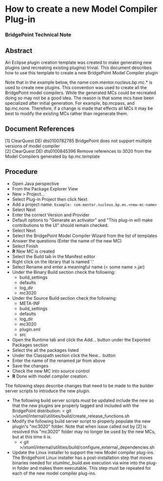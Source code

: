 
# How to create a new Model Compiler Plug-in
### BridgePoint Technical Note

Abstract
--------
An Eclipse plugin creation template was created to make generating new plugins
(and recreating existing plugins) trivial.  This document describes how to use 
this template to create a new BridgePoint Model Compiler plugin

Note that in the example below, the name com.mentor.nucleus.bp.mc.* is used to 
create new plugins.  This convention was used to create all the BridgePoint 
model compilers.  While the generated MCs could be recreated doing so may not be 
a good idea.  The reason is that some mcs have been specialized after 
initial generation.  For example, bp.mcpass, and bp.mc.none.  Therefore, if a
change is made that effects all MCs it may be best to modify the existing MCs
rather than regenerate them.

Document References
-------------------
[1] ClearQuest DEI dts0100782785
    BridgePoint does not support multiple versions of model compiler  
[2] ClearQuest DEI dts0100845396
    Remove references to 3020 from the Model Compilers generated by 
    bp.mc.template  


Procedure
---------
- Open Java perspective
- From the Package Explorer View
- New > Project...
- Select Plug-in Project then click Next
- Add a project name.  ```Example: com.mentor.nucleus.bp.mc.<new-mc-name>```
- Select Next
- Enter the correct Version and Provider
- Default options to "Generate an activator" and "This plug-in will make 
   contributions to the UI" should remain checked.
- Select Next
- Select the BridgePoint Model Compiler Wizard from the list of templates
- Answer the questions (Enter the name of the new MC)
- Select Finish
- __R__ New MC is created
- Select the Build tab in the Manifest editor
- Right click on the library that is named '.'
- Select Rename and enter a meaningful name (< some name >.jar)
- Under the Binary Build section check the following:
  - build_settings
  - defaults
  - log_dir
  - mc3020
- Under the Source Build section check the following:
  - META-INF
  - build_settings
  - defaults
  - log_dir
  - mc3020
  - plugin.xml
  - src
- Open the Runtime tab and click the Add... button under the Exported Packages
  section
- Select the all the packages listed
- Under the Classpath section click the New... button
- Enter the name of the renamed jar from above
- Save the changes
- Check the new MC into source control
- __R__ Done with model compiler creation.


The following steps describe changes that need to be made to the
builder server scripts to introduce the new plugin.
- The following build server scripts  must be updated include the new
  so that the new plugins are properly tagged and included with the 
  BridgePoint distribution:  < git >/xtuml/internal/utilities/build/create_release_functions.sh
- Modify the following build server script to properly populate the 
  new plugin's "mc3020" folder.  Note that when issue called out by [2] is
  resolved this "mc3020" folder may no longer be used by the new MCs, but at
  this time it is.
  - < git >/xtuml/internal/utilities/build/configure_external_dependencies.sh
- Update the Linux installer to support the new Model compiler plug-ins.
  The BridgePoint Linux installer has a post-installation step that moves
  binaries needed for xtumlmc_build.exe execution via wine into the plug-in
  folder and makes them executable.  This step must be repeated for each of 
  the new model compiler plug-ins.   